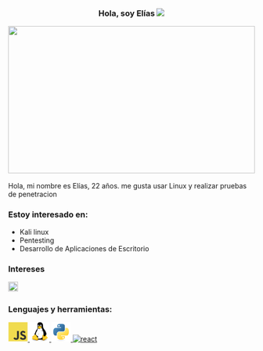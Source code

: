 
<h3 align="center">Hola, soy Elías</a> <img src="https://emojis.slackmojis.com/emojis/images/1579216111/7550/pikachu_wave.gif?1579216111" width="28" /> </h3>
<p align="center">
<a href="#"><img src="https://image.ondacero.es/clipping/cmsimages01/2013/02/21/AFD21B88-14D7-48E6-8671-B4D366CECA66/27.jpg" height="300" width="100%" /></a>
</p>

Hola, mi nombre es Elías, 22 años.
me gusta usar Linux y realizar pruebas de penetracion

### Estoy interesado en:

- Kali linux
- Pentesting
- Desarrollo de Aplicaciones de Escritorio

### Intereses

<a href="https://archlinux.org/"><img src="https://i.postimg.cc/8zbXyg1X/1200px-Arch-Linux-logo-svg.png" height="20%" width="20%"></a>



<h3 align="left">Lenguajes y herramientas:</h3>
 </a> <a href="https://developer.mozilla.org/en-US/docs/Web/JavaScript" target="_blank"> <img src="https://raw.githubusercontent.com/devicons/devicon/master/icons/javascript/javascript-original.svg" alt="javascript" width="40" height="40"/> </a> <a href="https://www.linux.org/" target="_blank"> <img src="https://raw.githubusercontent.com/devicons/devicon/master/icons/linux/linux-original.svg" alt="linux" width="40" height="40"/> </a> <a href="https://www.python.org" target="_blank"> <img src="https://raw.githubusercontent.com/devicons/devicon/master/icons/python/python-original.svg" alt="python" width="40" height="40"/> <a href="https://es.wikipedia.org/wiki/Bash" target="_blank"> <img src="https://i.postimg.cc/KYYRkqtV/Terminalicon2.png" alt="react" width="40" height="40"/> </a> </p>

